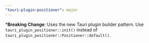 ```yaml
---
"tauri-plugin-positioner": major
---
```


***Breaking Change**: Uses the new Tauri plugin builder pattern. Use `tauri_plugin_positioner::init()` instead of `tauri_plugin_positioner::Positioner::default()`.